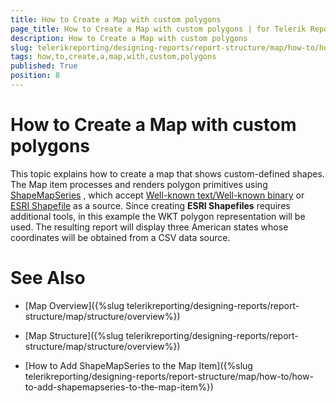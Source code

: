 ```yaml
---
title: How to Create a Map with custom polygons
page_title: How to Create a Map with custom polygons | for Telerik Reporting Documentation
description: How to Create a Map with custom polygons
slug: telerikreporting/designing-reports/report-structure/map/how-to/how-to-create-a-map-with-custom-polygons
tags: how,to,create,a,map,with,custom,polygons
published: True
position: 8
---
```


# How to Create a Map with custom polygons



This topic explains how to create a map that shows custom-defined shapes. The Map item processes and renders polygon primitives         using  [ShapeMapSeries](/reporting/api/Telerik.Reporting.ShapeMapSeries) ,         which accept          [Well-known text/Well-known binary](http://en.wikipedia.org/wiki/Well-known_text)          or          [ESRI Shapefile](http://en.wikipedia.org/wiki/Shapefile)          as a source. Since creating __ESRI Shapefiles__  requires additional tools, in this example the WKT polygon representation         will be used. The resulting report will display three American states whose coordinates will be obtained from a CSV data source.       

# See Also


 * [Map Overview]({%slug telerikreporting/designing-reports/report-structure/map/structure/overview%})

 * [Map Structure]({%slug telerikreporting/designing-reports/report-structure/map/structure/overview%})

 * [How to Add ShapeMapSeries to the Map Item]({%slug telerikreporting/designing-reports/report-structure/map/how-to/how-to-add-shapemapseries-to-the-map-item%})
